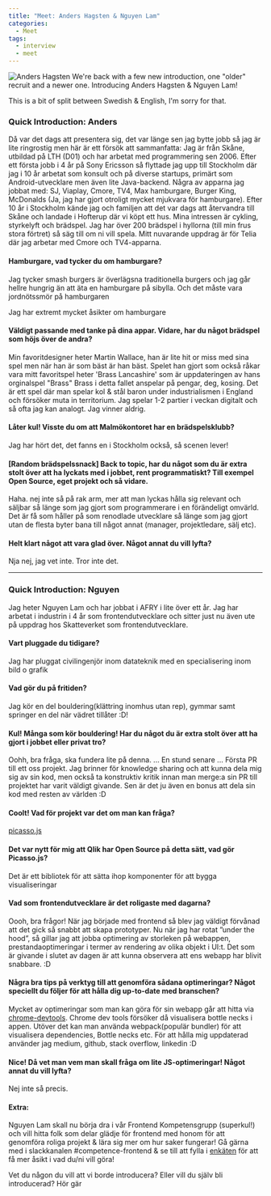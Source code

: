 ```yaml
---
title: "Meet: Anders Hagsten & Nguyen Lam"
categories:
  - Meet
tags:
  - interview
  - meet
---
```

![Anders Hagsten](https://ca.slack-edge.com/TPK80KFM4-U019FCTB6FP-ffc6fc1bb8db-512)
We're back with a few new introduction, one "older" recruit and a newer one. Introducing Anders Hagsten & Nguyen Lam!

This is a bit of split between Swedish & English, I'm sorry for that.

### Quick Introduction: Anders
Då var det dags att presentera sig, det var länge sen jag bytte jobb så jag är lite ringrostig men här är ett försök att sammanfatta: 
Jag är från Skåne, utbildad på LTH (D01) och har arbetat med programmering sen 2006. Efter ett första jobb i 4 år på Sony Ericsson så flyttade jag upp till Stockholm där jag i 10 år arbetat som konsult och på diverse startups, primärt som Android-utvecklare men även lite Java-backend. Några av apparna jag jobbat med: SJ, Viaplay, Cmore, TV4, Max hamburgare, Burger King, McDonalds (Ja, jag har gjort otroligt mycket mjukvara för hamburgare). 
Efter 10 år i Stockholm kände jag och familjen att det var dags att återvandra till Skåne och landade i Hofterup där vi köpt ett hus. 
Mina intressen är cykling, styrkelyft och brädspel. Jag har över 200 brädspel i hyllorna (till min frus stora förtret) så säg till om ni vill spela. 
Mitt nuvarande uppdrag är för Telia där jag arbetar med Cmore och TV4-apparna.

#### Hamburgare, vad tycker du om hamburgare?
Jag tycker smash burgers är överlägsna traditionella burgers och jag går hellre hungrig än att äta en hamburgare på sibylla. Och det måste vara jordnötssmör på hamburgaren

Jag har extremt mycket åsikter om hamburgare

#### Väldigt passande med tanke på dina appar. Vidare, har du något brädspel som höjs över de andra?
Min favoritdesigner heter Martin Wallace, han är lite hit or miss med sina spel men när han är som bäst är han bäst. Spelet han gjort som också råkar vara mitt favoritspel heter 'Brass Lancashire' som är uppdateringen av hans orginalspel "Brass"
Brass i detta fallet anspelar på pengar, deg, kosing. Det är ett spel där man spelar kol & stål baron under industrialismen i England och försöker muta in territorium. Jag spelar 1-2 partier i veckan digitalt och så ofta jag kan analogt. Jag vinner aldrig.

#### Låter kul! Visste du om att Malmökontoret har en brädspelsklubb?
Jag har hört det, det fanns en i Stockholm också, så scenen lever! 

#### [Random brädspelssnack] Back to topic, har du något som du är extra stolt över att ha lyckats med i jobbet, rent programmatiskt? Till exempel Open Source, eget projekt och så vidare.
Haha. nej inte så på rak arm, mer att man lyckas hålla sig relevant och säljbar så länge som jag gjort som programmerare i en förändeligt omvärld. Det är få som håller på som renodlade utvecklare så länge som jag gjort utan de flesta byter bana till något annat (manager, projektledare, sälj etc).

#### Helt klart något att vara glad över. Något annat du vill lyfta?
Nja nej, jag vet inte. Tror inte det.

----
### Quick Introduction: Nguyen
Jag heter Nguyen Lam och har jobbat i AFRY i lite över ett år. Jag har arbetat i industrin i 4 år som frontendutvecklare och sitter just nu även ute på uppdrag hos Skatteverket som frontendutvecklare.

#### Vart pluggade du tidigare?
Jag har pluggat civilingenjör inom datateknik med en specialisering inom bild o grafik

#### Vad gör du på fritiden?
Jag kör en del bouldering(klättring inomhus utan rep), gymmar samt springer en del när vädret tillåter :D!

#### Kul! Många som kör bouldering! Har du något du är extra stolt över att ha gjort i jobbet eller privat tro?
Oohh, bra fråga, ska fundera lite på denna.
... En stund senare ...
 Första PR till ett oss projekt. Jag brinner för knowledge sharing och att kunna dela mig sig av sin kod, men också ta konstruktiv kritik innan man merge:a sin PR till projektet har varit väldigt givande. Sen är det ju även en bonus att dela sin kod med resten av världen :D

#### Coolt! Vad för projekt var det om man kan fråga?
 [picasso.js]([https://github.com/qlik-oss/picasso.js](https://github.com/qlik-oss/picasso.js))

#### Det var nytt för mig att Qlik har Open Source på detta sätt, vad gör Picasso.js?
Det är ett bibliotek för att sätta ihop komponenter för att bygga visualiseringar

#### Vad som frontendutvecklare är det roligaste med dagarna?
Oooh, bra frågor!
När jag började med frontend så blev jag väldigt förvånad att det gick så snabbt att skapa prototyper. Nu när jag har rotat ”under the hood”, så gillar jag att jobba optimering av storleken på webappen, prestandaoptimeringar i termer av rendering av olika objekt i UI:t. Det som är givande i slutet av dagen är att kunna observera att ens webapp har blivit snabbare. :D

#### Några bra tips på verktyg till att genomföra sådana optimeringar? Något speciellt du följer för att hålla dig up-to-date med branschen?
Mycket av optimeringar som man kan göra för sin webapp går att hitta via [chrome-devtools](https://developers.google.com/web/tools/chrome-devtools). Chrome dev tools försöker då visualisera bottle necks i appen. Utöver det kan man använda webpack(populär bundler) för att visualisera dependencies, Bottle necks etc. För att hålla mig uppdaterad använder jag medium, github, stack overflow, linkedin :D 

#### Nice! Då vet man vem man skall fråga om lite JS-optimeringar! Något annat du vill lyfta?
Nej inte så precis.

#### Extra:
Nguyen Lam skall nu börja dra i vår Frontend Kompetensgrupp (superkul!) och vill hitta folk som delar glädje för frontend med honom för att genomföra roliga projekt & lära sig mer om hur saker fungerar!
Gå gärna med i slackkanalen #competence-frontend & se till att fylla i [enkäten](https://docs.google.com/forms/d/e/1FAIpQLScXZMHvYjeXw2O9vcXbAz36NjaET9n4v0LjjuDYp2jg9bHa5A/viewform) för att få mer åsikt i vad du/ni vill göra!

Vet du någon du vill att vi borde introducera? Eller vill du själv bli introducerad? Hör gär
<!--stackedit_data:
eyJoaXN0b3J5IjpbMTYzNjIwMjUyN119
-->